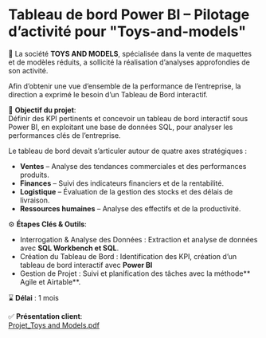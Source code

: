 # Tableau de bord Power BI – Pilotage d’activité pour "Toys-and-models"

🚂 La société **TOYS AND MODELS**, spécialisée dans la vente de maquettes et de modèles réduits, a sollicité la réalisation d’analyses approfondies de son activité.

Afin d’obtenir une vue d’ensemble de la performance de l’entreprise, la direction a exprimé le besoin d’un Tableau de Bord interactif.

🎯 **Objectif du projet**:  
Définir des KPI pertinents et concevoir un tableau de bord interactif sous Power BI, en exploitant une base de données SQL, pour analyser les performances clés de l’entreprise.

Le tableau de bord devait s’articuler autour de quatre axes stratégiques :  
- **Ventes** – Analyse des tendances commerciales et des performances produits.  
- **Finances** – Suivi des indicateurs financiers et de la rentabilité.  
- **Logistique** – Évaluation de la gestion des stocks et des délais de livraison.  
- **Ressources humaines** – Analyse des effectifs et de la productivité.  

⚙️ **Étapes Clés & Outils**:  
- Interrogation & Analyse des Données : Extraction et analyse de données avec **SQL Workbench et SQL**.
- Création du Tableau de Bord : Identification des KPI, création d’un tableau de bord interactif avec **Power BI**
- Gestion de Projet : Suivi et planification des tâches avec la méthode** Agile et Airtable**.


⌛ **Délai** : 1 mois  

✅ **Présentation client**:  
[Projet_Toys and Models.pdf](https://github.com/ViktoryiaKM/Analysis-Toys-and-Models-using-SQL-POWERBI/blob/main/Projet_Toys%20and%20Models.pdf)



   
